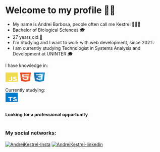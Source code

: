 # Welcome to my profile 👋🏽 

 - My name is Andrei Barbosa, people often call me Kestrel 👨🏾‍💻
 - Bachelor of Biological Sciences 🎓
 - 27 years old 📅
 - I'm Studying and I want to work with web development, since 2021💡
 - I am currently studying Technologist in Systems Analysis and Development at UNINTER 🎓

 I have knowledge in:
 <div style="display: inline_block">
<img align="center" alt="AndreiKestrel-Js" height="30" width="40" src="https://raw.githubusercontent.com/devicons/devicon/master/icons/javascript/javascript-plain.svg">
<img align="center" alt="AndreiKestrel-HTML" height="30" width="40" src="https://raw.githubusercontent.com/devicons/devicon/master/icons/html5/html5-original.svg">
<img align="center" alt="AndreiKestrel-CSS" height="30" width="40" src="https://raw.githubusercontent.com/devicons/devicon/master/icons/css3/css3-original.svg">
</div>
</div>
 <br>
 Currently studying:  
 <div style="display: inline_block">
<img align="center" alt="AndreiKestrel-Ts" height="30" width="40" src="https://raw.githubusercontent.com/devicons/devicon/master/icons/typescript/typescript-plain.svg">
</div>

<br>

**Looking for a professional opportunity**<br><br>
<div style="display: inline_block">
<h3>My social networks:</h3>
<a href="https://instagram.com/andreikestrel" target="_blank"><img align="center" alt="AndreiKestrel-Insta" height="35" width="130" src="https://img.shields.io/badge/Instagram-E4405F?style=for-the-badge&logo=instagram&logoColor=white"></a>
<a href="https://www.linkedin.com/in/barbosaandrei/" target="_blank"><img align="center" alt="AndreiKestrel-linkedin" height="35" width="130" src="https://img.shields.io/badge/LinkedIn-0077B5?style=for-the-badge&logo=linkedin&logoColor=white"></a>
</div>
